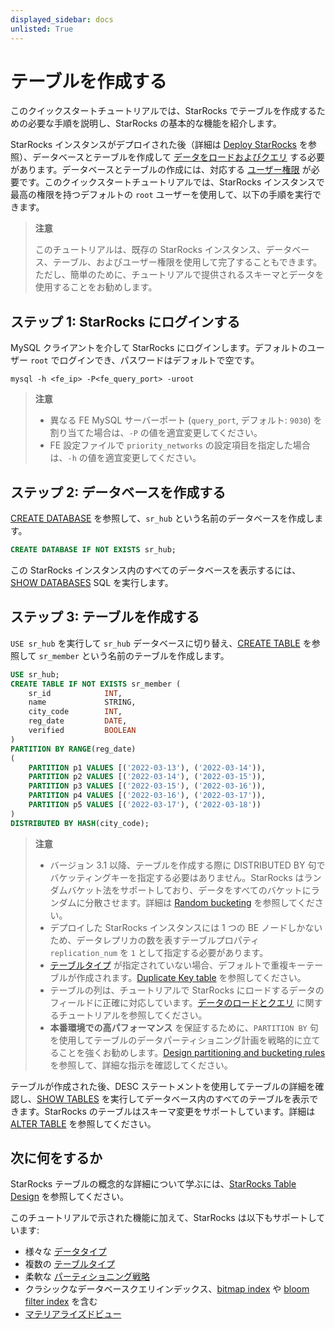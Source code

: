 ```yaml
---
displayed_sidebar: docs
unlisted: True
---
```


# テーブルを作成する

このクイックスタートチュートリアルでは、StarRocks でテーブルを作成するための必要な手順を説明し、StarRocks の基本的な機能を紹介します。

StarRocks インスタンスがデプロイされた後（詳細は [Deploy StarRocks](../quick_start/deploy_with_docker.md) を参照）、データベースとテーブルを作成して [データをロードおよびクエリ](../quick_start/Import_and_query.md) する必要があります。データベースとテーブルの作成には、対応する [ユーザー権限](../administration/user_privs/User_privilege.md) が必要です。このクイックスタートチュートリアルでは、StarRocks インスタンスで最高の権限を持つデフォルトの `root` ユーザーを使用して、以下の手順を実行できます。

> **注意**
>
> このチュートリアルは、既存の StarRocks インスタンス、データベース、テーブル、およびユーザー権限を使用して完了することもできます。ただし、簡単のために、チュートリアルで提供されるスキーマとデータを使用することをお勧めします。

## ステップ 1: StarRocks にログインする

MySQL クライアントを介して StarRocks にログインします。デフォルトのユーザー `root` でログインでき、パスワードはデフォルトで空です。

```Plain
mysql -h <fe_ip> -P<fe_query_port> -uroot
```

> **注意**
>
> - 異なる FE MySQL サーバーポート (`query_port`, デフォルト: `9030`) を割り当てた場合は、`-P` の値を適宜変更してください。
> - FE 設定ファイルで `priority_networks` の設定項目を指定した場合は、`-h` の値を適宜変更してください。

## ステップ 2: データベースを作成する

[CREATE DATABASE](../sql-reference/sql-statements/Database//CREATE_DATABASE.md) を参照して、`sr_hub` という名前のデータベースを作成します。

```SQL
CREATE DATABASE IF NOT EXISTS sr_hub;
```

この StarRocks インスタンス内のすべてのデータベースを表示するには、[SHOW DATABASES](../sql-reference/sql-statements/Database/SHOW_DATABASES.md) SQL を実行します。

## ステップ 3: テーブルを作成する

`USE sr_hub` を実行して `sr_hub` データベースに切り替え、[CREATE TABLE](../sql-reference/sql-statements/table_bucket_part_index/CREATE_TABLE.md) を参照して `sr_member` という名前のテーブルを作成します。

```SQL
USE sr_hub;
CREATE TABLE IF NOT EXISTS sr_member (
    sr_id            INT,
    name             STRING,
    city_code        INT,
    reg_date         DATE,
    verified         BOOLEAN
)
PARTITION BY RANGE(reg_date)
(
    PARTITION p1 VALUES [('2022-03-13'), ('2022-03-14')),
    PARTITION p2 VALUES [('2022-03-14'), ('2022-03-15')),
    PARTITION p3 VALUES [('2022-03-15'), ('2022-03-16')),
    PARTITION p4 VALUES [('2022-03-16'), ('2022-03-17')),
    PARTITION p5 VALUES [('2022-03-17'), ('2022-03-18'))
)
DISTRIBUTED BY HASH(city_code);
```

> **注意**
>
> - バージョン 3.1 以降、テーブルを作成する際に DISTRIBUTED BY 句でバケッティングキーを指定する必要はありません。StarRocks はランダムバケット法をサポートしており、データをすべてのバケットにランダムに分散させます。詳細は [Random bucketing](../table_design/data_distribution/Data_distribution.md#random-bucketing-since-v31) を参照してください。
> - デプロイした StarRocks インスタンスには 1 つの BE ノードしかないため、データレプリカの数を表すテーブルプロパティ `replication_num` を `1` として指定する必要があります。
> - [テーブルタイプ](../table_design/table_types/table_types.md) が指定されていない場合、デフォルトで重複キーテーブルが作成されます。[Duplicate Key table](../table_design/table_types/duplicate_key_table.md) を参照してください。
> - テーブルの列は、チュートリアルで StarRocks にロードするデータのフィールドに正確に対応しています。[データのロードとクエリ](../quick_start/Import_and_query.md) に関するチュートリアルを参照してください。
> - **本番環境での高パフォーマンス** を保証するために、`PARTITION BY` 句を使用してテーブルのデータパーティショニング計画を戦略的に立てることを強くお勧めします。[Design partitioning and bucketing rules](../table_design/data_distribution/Data_distribution.md#design-partitioning-and-bucketing-rules) を参照して、詳細な指示を確認してください。

テーブルが作成された後、DESC ステートメントを使用してテーブルの詳細を確認し、[SHOW TABLES](../sql-reference/sql-statements/table_bucket_part_index/SHOW_TABLES.md) を実行してデータベース内のすべてのテーブルを表示できます。StarRocks のテーブルはスキーマ変更をサポートしています。詳細は [ALTER TABLE](../sql-reference/sql-statements/table_bucket_part_index/ALTER_TABLE.md) を参照してください。

## 次に何をするか

StarRocks テーブルの概念的な詳細について学ぶには、[StarRocks Table Design](../table_design/StarRocks_table_design.md) を参照してください。

このチュートリアルで示された機能に加えて、StarRocks は以下もサポートしています:

- 様々な [データタイプ](../sql-reference/data-types/numeric/BIGINT.md)
- 複数の [テーブルタイプ](../table_design/table_types/table_types.md)
- 柔軟な [パーティショニング戦略](../table_design/data_distribution/Data_distribution.md#dynamic-partition-management)
- クラシックなデータベースクエリインデックス、[bitmap index](../using_starrocks/Bitmap_index.md) や [bloom filter index](../using_starrocks/Bloomfilter_index.md) を含む
- [マテリアライズドビュー](../using_starrocks/async_mv/Materialized_view.md)